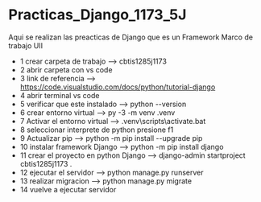 # Practicas_Django_1173_5J
Aqui se realizan las preacticas de Django que es un Framework Marco de trabajo UII
- 1 crear carpeta de trabajo --> cbtis1285j1173
- 2 abrir carpeta con vs code
- 3 link de referencia  --> https://code.visualstudio.com/docs/python/tutorial-django
- 4 abrir terminal vs code
- 5 verificar que este instalado --> python --version
- 6 crear entorno virtual --> py -3 -m venv .venv
- 7 Activar el entorno virtual --> .venv\scripts\activate.bat
- 8 seleccionar interprete de python presione f1
- 9 Actualizar pip --> python -m pip install --upgrade pip
- 10 instalar framework Django --> python -m pip install django
- 11 crear el proyecto en python Django --> django-admin startproject cbtis1285j1173 .
- 12 ejecutar el servidor --> python manage.py runserver
- 13 realizar migracion --> python manage.py migrate
- 14 vuelve a ejecutar servidor
